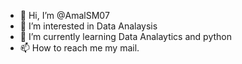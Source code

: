 - 👋 Hi, I’m @AmalSM07
- 👀 I’m interested in Data Analaysis
- 🌱 I’m currently learning Data Analaytics and python
- 📫 How to reach me my mail.
  

<!---
AmalSM07/AmalSM07 is a ✨ special ✨ repository because its `README.md` (this file) appears on your GitHub profile.
You can click the Preview link to take a look at your changes.
--->
